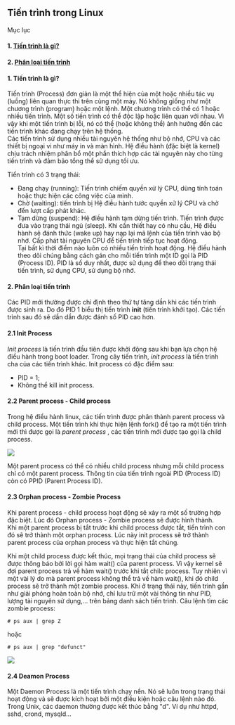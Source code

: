 ## Tiến trình trong Linux
Mục lục
#### 1. [Tiến trình là gì?](#1)
#### 2. [Phân loại tiến trình](#2)

<a name="1"></a>
#### 1. Tiến trình là gì?  
Tiến trình (Process) đơn giản là một thể hiện của một hoặc nhiều tác vụ (luồng) liên quan thực thi trên cùng một máy. Nó không giống như một chương trình (program) hoặc một lệnh. Một chương trình có thể có 1 hoặc nhiều tiến trình. Một số tiến trình có thể độc lập hoặc liên quan với nhau. Vì vậy khi một tiến trình bị lỗi, nó có thể (hoặc không thể) ảnh hưởng đến các tiến trình khác đang chạy trên hệ thống.  
 Các tiến trình sử dụng nhiều tài nguyên hệ thống như bộ nhớ, CPU và các thiết bị ngoại vi như máy in và màn hình. Hệ điều hành (đặc biệt là kernel) chịu trách nhiệm phân bổ một phần thích hợp các tài nguyên này cho từng tiến trình và đảm bảo tổng thể sử dụng tối ưu.  

 Tiến trình có 3 trạng thái:
 - Đang chạy (running): Tiến trình chiếm quyền xử lý CPU, dùng tính toán hoặc thực hiện các công việc của mình.
 - Chờ (waiting): tiến trình bị Hệ điều hành tước quyền xử lý CPU và chờ đến lượt cấp phát khác.    
 - Tạm dừng (suspend): Hệ điều hành tạm dừng tiến trình. Tiến trình được đưa vào trạng thái ngủ (sleep). Khi cần thiết hay có nhu cầu, Hệ điều hành sẽ đánh thức (wake up) hay nạp lại mã lệnh của tiến trình vào bộ nhớ. Cấp phát tài nguyên CPU để tiến trình tiếp tục hoạt động.  
 Tại bất kì thời điểm nào luôn có nhiều tiến trình hoạt động. Hệ điều hành theo dõi chúng bằng cách gán cho mỗi tiến trình một ID gọi là PID (Process ID). PID là số duy nhất, được sử dụng để theo dõi trạng thái tiến trình, sử dụng CPU, sử dụng bộ nhớ.  

<a name ="2"></a>
 #### 2. Phân loại tiến trình  

 Các PID mới thường được chỉ định theo thứ tự tăng dần khi các tiến trình được sinh ra. Do đó PID 1 biểu thị tiến trình **init** (tiến trình khởi tạo). Các tiến trình sau đó sẽ dần dần được đánh số PID cao hơn.  
 #### 2.1 Init Process    

 *Init process* là tiến trình đầu tiên được khởi động sau khi bạn lựa chọn hệ điều hành trong boot loader. Trong cây tiến trình, *init process* là tiến trình cha của các tiến trình khác. Init process có đặc điểm sau:  
 - PID = 1;
 - Không thể kill init process.

#### 2.2 Parent process - Child process  
Trong hệ điều hành linux, các tiến trình được phân thành parent process và child process. Một tiến trình khi thực hiện lệnh fork() để tạo ra một tiến trình mới thì được gọi là *parent process* , các tiến trình mới được tạo gọi là child process.

<img src="https://i.imgur.com/s1mjoZ1.png">

Một parent process có thể có nhiều child process nhưng mỗi child process chỉ có một parent process. Thông tin của tiến trình ngoài PID (Process ID) còn có PPID (Parent Process ID).   

#### 2.3 Orphan process - Zombie Process  
Khi parent process - child process hoạt động sẽ xảy ra một số trường hợp đặc biệt. Lúc đó Orphan process - Zombie process sẽ được hình thành.  
Khi một parent process bị tắt trước khi child process được tắt, tiến trình con đó sẽ trở thành một orphan process. Lúc này init process sẽ trở thành parent process của orphan process và thực hiện tắt chúng.    

Khi một child process được kết thúc, mọi trạng thái của child process sẽ được thông báo bởi lời gọi hàm wait() của parent process. Vì vậy kernel sẽ đợi parent process trả về hàm wait() trước khi tắt chilc process. Tuy nhiên vì một vài lý do mà parent process không thể trả về hàm wait(), khi đó child process sẽ trở thành một zombie process. Khi ở trạng thái này, tiến trình gần như giải phóng hoàn toàn bộ nhớ, chỉ lưu trữ một vài thông tin như PID, lượng tài nguyên sử dụng,... trên bảng danh sách tiến trình.
Câu lệnh tìm các zombie process:
```
# ps aux | grep Z
```
hoặc  
```
# ps aux | grep "defunct"
```
<img src="https://i.imgur.com/FvUf3WJ.png">  

#### 2.4 Deamon Process  
Một Daemon Process là một tiến trình chạy nền. Nó sẽ luôn trong trạng thái hoạt động và sẽ được kích hoạt bởi một điều kiện hoặc câu lệnh nào đó. Trong Unix, các daemon thường được kết thúc bằng "d". Ví dụ như httpd, sshd, crond, mysqld...  






